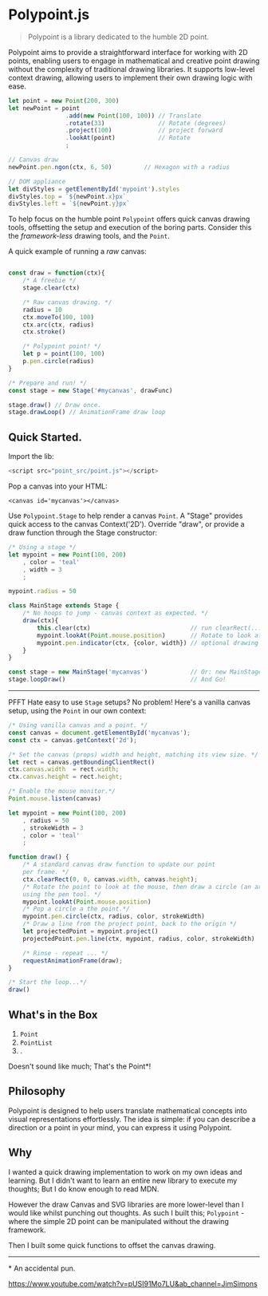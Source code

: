 # Polypoint.js

> Polypoint is a library dedicated to the humble 2D point.


Polypoint aims to provide a straightforward interface for working with 2D points, enabling users to engage in mathematical and creative point drawing without the complexity of traditional drawing libraries. It supports low-level context drawing, allowing users to implement their own drawing logic with ease.


```js
let point = new Point(200, 300)
let newPoint = point
                .add(new Point(100, 100)) // Translate
                .rotate(33)               // Rotate (degrees)
                .project(100)             // project forward
                .lookAt(point)            // Rotate
                ;

// Canvas draw
newPoint.pen.ngon(ctx, 6, 50)         // Hexagon with a radius

// DOM appliance
let divStyles = getElementById('mypoint').styles
divStyles.top = `${newPoint.x}px`
divStyles.left = `${newPoint.y}px`
```


To help focus on the humble point `Polypoint` offers quick canvas drawing tools, offsetting the setup and execution of the boring parts. Consider this the _framework-less_ drawing tools, and the `Point`.

A quick example of running a _raw_ canvas:

```js

const draw = function(ctx){
    /* A freebie */
    stage.clear(ctx)

    /* Raw canvas drawing. */
    radius = 10
    ctx.moveTo(100, 100)
    ctx.arc(ctx, radius)
    ctx.stroke()

    /* Polypoint point! */
    let p = point(100, 100)
    p.pen.circle(radius)
}

/* Prepare and run! */
const stage = new Stage('#mycanvas', drawFunc)

stage.draw() // Draw once.
stage.drawLoop() // AnimationFrame draw loop
```

## Quick Started.

Import the lib:

```js
<script src="point_src/point.js"></script>
```

Pop a canvas into your HTML:

```jinja
<canvas id='mycanvas'></canvas>
```

Use `Polypoint.Stage` to help render a canvas `Point`. A "Stage" provides quick access to the canvas Context('2D'). Override "draw", or provide a draw function through the Stage constructor:


```js
/* Using a stage */
let mypoint = new Point(100, 200)
    , color = 'teal'
    , width = 3
    ;

mypoint.radius = 50

class MainStage extends Stage {
    /* No hoops to jump - canvas context as expected. */
    draw(ctx){
        this.clear(ctx)                            // run clearRect(...) call.
        mypoint.lookAt(Point.mouse.position)       // Rotate to look at the mouse
        mypoint.pen.indicator(ctx, {color, width}) // optional drawing tools.
    }
}

const stage = new MainStage('mycanvas')            // Or: new MainStage('mycanvas', myDrawFunc)
stage.loopDraw()                                   // And Go!
```

---

PFFT Hate easy to use `Stage` setups? No problem! Here's a vanilla canvas setup, using the `Point` in our own context:

```js
/* Using vanilla canvas and a point. */
const canvas = document.getElementById('mycanvas');
const ctx = canvas.getContext('2d');

/* Set the canvas (props) width and height, matching its view size. */
let rect = canvas.getBoundingClientRect()
ctx.canvas.width  = rect.width;
ctx.canvas.height = rect.height;

/* Enable the mouse monitor.*/
Point.mouse.listen(canvas)

let mypoint = new Point(100, 200)
    , radius = 50
    , strokeWidth = 3
    , color = 'teal'
    ;

function draw() {
    /* A standard canvas draw function to update our point
    per frame. */
    ctx.clearRect(0, 0, canvas.width, canvas.height);
    /* Rotate the point to look at the mouse, then draw a circle (an arc)
    using the pen tool. */
    mypoint.lookAt(Point.mouse.position)
    /* Pop a circle a the point.*/
    mypoint.pen.circle(ctx, radius, color, strokeWidth)
    /* Draw a line from the project point, back to the origin */
    let projectedPoint = mypoint.project()
    projectedPoint.pen.line(ctx, mypoint, radius, color, strokeWidth)

    /* Rinse - repeat ... */
    requestAnimationFrame(draw);
}

/* Start the loop...*/
draw()
```


## What's in the Box

1. `Point`
2. `PointList`
3. .

Doesn't sound like much; That's the Point\*!

## Philosophy

Polypoint is designed to help users translate mathematical concepts into visual representations effortlessly. The idea is simple: if you can describe a direction or a point in your mind, you can express it using Polypoint.

## Why

I wanted a quick drawing implementation to work on my own ideas and learning.
But I didn't want to learn an entire new library to execute my thoughts; But I do know enough to read MDN.

However the draw Canvas and SVG libraries are more lower-level than I would like
whilst punching out thoughts. As such I built this; `Polypoint` - where the simple 2D point can be manipulated without the drawing framework.

Then I built some quick functions to offset the canvas drawing.


---

\* An accidental pun.


https://www.youtube.com/watch?v=pUSI91Mo7LU&ab_channel=JimSimons